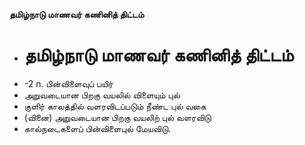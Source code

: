 **தமிழ்நாடு மாணவர் கணினித் திட்டம்**
- # தமிழ்நாடு மாணவர் கணினித் திட்டம்
- -2 n. பின்விளைவுப் பயிர்
- அறுவடையான பிறகு வயலில் விளையும் புல்
- குளிர் காலத்தில் வளரவிடப்படும் நீண்ட புல் வகை
- (வினை) அறுவடையான பிறகு வயலிற் புல் வளரவிடு
- கால்நடைகளைப் பின்விளைபுல் மேயவிடு.

